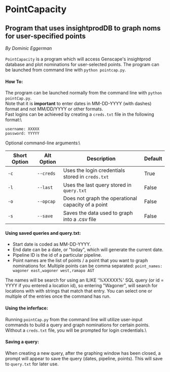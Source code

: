 # PointCapacity

## Program that uses insightprodDB to graph noms for user-specified points
*By Dominic Eggerman*\
\
`PointCapacity` is a program which will access Genscape's insightprod database and plot nominations for user-selected points.
The program can be launched from command line with `python pointcap.py`.

#### How To:
The program can be launched normally from the command line with `python pointCap.py`.\
Note that it is **important** to enter dates in MM-DD-YYYY (with dashes) format and not MM/DD/YYYY or other formats.\
Fast logins can be achieved by creating a `creds.txt` file in the following format:\
```
username: XXXXX
password: YYYYY
```
Optional command-line arguments:\

| Short Option | Alt Option | Description | Default |
|---|---|---|---|
| `-c` | `--creds` | Uses the login credentials stored in `creds.txt` | True |
| `-l` | `--last` | Uses the last query stored in `query.txt` | False |
| `-o` | `--opcap` | Does not graph the operational capacity of a point | False |
| `-s` | `--save` | Saves the data used to graph into a .csv file | False |

#### Using saved queries and query.txt:
- Start date is coded as MM-DD-YYYY.
- End date can be a date, or "today", which will generate the current date.
- Pipeline ID is the id of a particular pipeline.
- Point names are the list of points / a point that you want to graph nominations for.  Multiple points can be comma separated: `point_names: wagoner east,wagoner west,ramapo AGT`

The names will be search for using an ILIKE '%XXXXX%' SQL query (or id = YYYY if you entered a location id), so entering "Wagoner", will search for locations with with strings that match that entry.  You can select one or multiple of the entries once the command has run.

#### Using the inferface:
Running `pointCap.py` from the command line will utilize user-input commands to build a query and graph nominations for certain points.  Without a `creds.txt` file, you will be prompted for login credentials.\

#### Saving a query:
When creating a new query, after the graphing window has been closed, a prompt will appear to save the query (dates, pipeline, points).  This will save to `query.txt` for later use. 